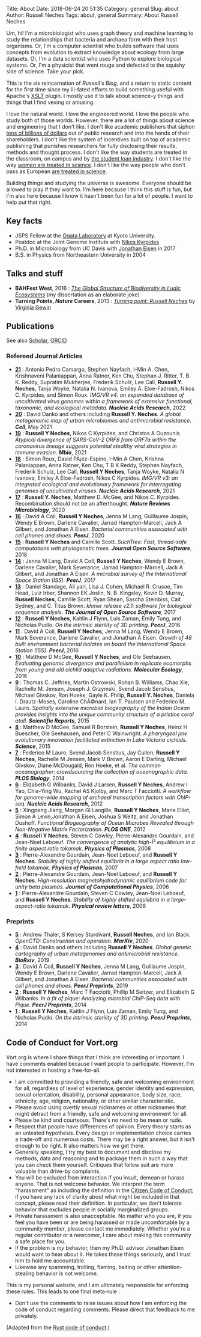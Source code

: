 Title: About
Date: 2018-06-24 20:51:35
Category: general
Slug: about
Author: Russell Neches
Tags: about, general
Summary: About Russell Neches

Um, hi! I'm a microbiologist who uses graph theory and machine learning to study the relationships that bacteria and archaea form with their host organisms. Or, I'm a computer scientist who builds software that uses concepts from evolution to extract knowledge about ecology from large datasets. Or, I'm a data scientist who uses Python to explore biological systems. Or, I'm a physicist that went rouge and defected to the squishy side of science. Take your pick.

This is the six reincarnation of _Russell's Blog_, and a return to static content for the first time since my ill-fated efforts to build something useful with Apache's [XSLT](https://en.wikipedia.org/wiki/XSLT) plugin. I mostly use it to talk about science-y things and things that I find vexing or amusing.

I love the natural world. I love the engineered world. I love the people who study both of those worlds. However, there are a lot of things about science and engineering that I don't like. I don't like academic publishers that siphon [tens of billions of dollars](https://www.theguardian.com/science/2017/jun/27/profitable-business-scientific-publishing-bad-for-science) out of public research and into the hands of their shareholders. I don't like the system of incentives built on top of academic publishing that punishes researchers for fully disclosing their results, methods and thought process. I don't like the way students are treated in the classroom, on campus and by [the student loan industry](https://www.youtube.com/watch?v=PE66HEZBZYE). I don't like the way [women are treated in science](http://sites.nationalacademies.org/shstudy/index.htm). I don't like the way people who don't pass as European [are treated in science](https://qz.com/432756/in-39-years-us-physics-doctorates-went-to-66-black-women-and-22000-white-men/).

Building things and studying the universe is awesome. Everyone should be allowed to play if they want to. I'm here because I think this stuff is fun, but I'm also here because I know it hasn't been fun for a lot of people. I want to help put that right.

## Key facts

* JSPS Fellow at the [Ogata Laboratory](https://cls.kuicr.kyoto-u.ac.jp/) at Kyoto University.
* Postdoc at the Joint Genome Institute with [Nikos Kyrpides](https://en.wikipedia.org/wiki/Nikos_Kyrpides)
* Ph.D. in Microbiology from UC Davis with [Jonathan Eisen](https://phylogenomics.me) in 2017
* B.S. in Physics from Northeastern University in 2004

## Talks and stuff

* **BAHFest West**, 2016 : [_The Global Structure of Biodiversity in Ludic Ecosystems_](https://www.youtube.com/watch?v=iFu3WJDMeDs) (my dissertation as an elaborate joke)
* **Turning Points, _Nature_ Careers**, 2013 : [_Turning point: Russell Neches_](https://www.nature.com/nature/journal/v502/n7469/full/nj7469-131a.html) by [Virginia Gewin](https://twitter.com/VirginiaGewin)

## Publications

See also [Scholar](https://scholar.google.com/citations?user=Xis0TMUAAAAJ&hl=en), [ORCID](https://orcid.org/my-orcid?orcid=0000-0002-2055-8381)

### Refereed Journal Articles

- [**21**](https://doi.org/10.1093/nar/gkac1037) : Antonio Pedro Camargo, Stephen Nayfach, I-Min A. Chen, Krishnaveni Palaniappan, Anna Ratner, Ken Chu, Stephan J. Ritter, T. B. K. Reddy, Supratim Mukherjee, Frederik Schulz, Lee Call, **Russell Y. Neches**, Tanja Woyke, Natalia N. Ivanova, Emiley A. Eloe-Fadrosh, Nikos C. Kyrpides, and Simon Roux. *IMG/VR v4: an expanded database of uncultivated virus genomes within a framework of extensive functional, taxonomic, and ecological metadata.* __*Nucleic Acids Research*__, 2022
- [**20**](https://doi.org/10.1016/j.cell.2021.05.002) : David Danko and others including **Russell Y. Neches**. *A global metagenomic map of urban microbiomes and antimicrobial resistance*. __*Cell*__, May 2021  
- [**19**](https://doi.org/10.1128/mBio.03014-20) : **Russell Y Neches**, Nikos C Kyrpides, and Christos A Ouzounis. *Atypical divergence of SARS-CoV-2 ORF8 from ORF7a within the coronavirus lineage suggests potential stealthy viral strategies in immune evasion.* __*Mbio*__, 2021
- [**18**](https://doi.org/10.1093/nar/gkaa946) : Simon Roux, David PÃ¡ez-Espino, I-Min A Chen, Krishna Palaniappan, Anna Ratner, Ken Chu, T B K Reddy, Stephen Nayfach, Frederik Schulz, Lee Call, **Russell Y Neches**, Tanja Woyke, Natalia N Ivanova, Emiley A Eloe-Fadrosh, Nikos C Kyrpides. *IMG/VR v3: an integrated ecological and evolutionary framework for interrogating genomes of uncultivated viruses.* __*Nucleic Acids Research*__, 2021 
- [**17**](https://doi.org/10.1038/s41579-020-00451-1) : **Russell Y. Neches**, Matthew D. McGee, and Nikos C. Kyrpides. Recombination should not be an afterthought. __*Nature Reviews Microbiology*__, 2020
- [**16**](https://doi.org/10.7717/peerj.9235) : David A Coil, **Russell Y Neches**, Jenna M Lang, Guillaume Jospin, Wendy E Brown, Darlene Cavalier, Jarrad Hampton-Marcell, Jack A Gilbert, and Jonathan A Eisen. *Bacterial communities associated with cell phones and shoes.* __*PeerJ*__, 2020
- [**15**](https://doi.org/10.21105/joss.00678) : **Russell Y Neches** and Camille Scott. *SuchTree: Fast, thread-safe computations with phylogenetic trees.* __*Journal Open Source Software*__, 2018  
- [**14**](https://doi.org/10.7717/peerj.4029) : Jenna M Lang, David A Coil, **Russell Y Neches**, Wendy E Brown, Darlene Cavalier, Mark Severance, Jarrad Hampton-Marcell, Jack A Gilbert, and Jonathan A Eisen. *A microbial survey of the International Space Station (ISS).* __*PeerJ*__, 2017
- [**13**](https://doi.org/10.21105/joss.00272) : Daniel Standage, Ali yari, Lisa J. Cohen, Michael R. Crusoe, Tim Head, Luiz Irber, Shannon EK Joslin, N. B. Kingsley, Kevin D. Murray, **Russell Neches**, Camille Scott, Ryan Shean, Sascha Steinbiss, Cait Sydney, and C. Titus Brown. *khmer release v2.1: software for biological sequence analysis.* __*The Journal of Open Source Software*__, 2017
- [**12**](https://doi.org/10.7717/peerj.2661) : **Russell Y Neches**, Kaitlin J Flynn, Luis Zaman, Emily Tung, and Nicholas Pudlo. *On the intrinsic sterility of 3D printing.* __*PeerJ*__, 2016
- [**11**](https://doi.org/10.7717/peerj.1842) : David A Coil, **Russell Y Neches**, Jenna M Lang, Wendy E Brown, Mark Severance, Darlene Cavalier, and Jonathan A Eisen. *Growth of 48 built environment bacterial isolates on board the International Space Station (ISS).* __*PeerJ*__, 2016
- [**10**](https://doi.org/10.1111/mec.13463) : Matthew D McGee, **Russell Y Neches**, and Ole Seehausen. *Evaluating genomic divergence and parallelism in replicate ecomorphs from young and old cichlid adaptive radiations.* __*Molecular Ecology*__, 2016
- [**9**](https://doi.org/10.1038/srep15383) : Thomas C. Jeffries, Martin Ostrowski, Rohan B. Williams, Chao Xie, Rachelle M. Jensen, Joseph J. Grzymski, Svend Jacob Senstius, Michael Givskov, Ron Hoeke, Gayle K. Philip, **Russell Y. Neches**, Daniela I. Drautz-Moses, Caroline ChÃ©nard, Ian T. Paulsen and Federico M. Lauro. *Spatially extensive microbial biogeography of the Indian Ocean provides insights into the unique community structure of a pristine coral atoll.* __*Scientific Reports*__, 2015
- [**8**](https://doi.org/10.1126/science.aab0800) : Matthew D McGee, Samuel R Borstein, **Russell Y Neches**, Heinz H Buescher, Ole Seehausen, and Peter C Wainwright. *A pharyngeal jaw evolutionary innovation facilitated extinction in Lake Victoria cichlids.* __*Science*__, 2015
- [**7**](https://doi.org/10.1371/journal.pbio.1047) : Federico M Lauro, Svend Jacob Senstius, Jay Cullen, **Russell Y Neches**, Rachelle M Jensen, Mark V Brown, Aaron E Darling, Michael Givskov, Diane McDougald, Ron Hoeke, et al. *The common oceanographer: crowdsourcing the collection of oceanographic data.* __*PLOS Biology*__, 2014
- [**6**](https://doi.org/10.1093/nar/gks063) : Elizabeth G Wilbanks, David J Larsen, **Russell Y Neches**, Andrew I Yao, Chia-Ying Wu, Rachel AS Kjolby, and Marc T Facciotti. *A workflow for genome-wide mapping of archaeal transcription factors with ChIP-seq.* __*Nucleic Acids Research*__, 2012
- [**5**](https://doi.org/10.1371/journal.pone.0043866) : Xingpeng Jiang, Morgan GI Langille, **Russell Y Neches**, Marie Elliot, Simon A Levin,Jonathan A Eisen, Joshua S Weitz, and Jonathan Dushoff. *Functional Biogeography of Ocean Microbes Revealed through Non-Negative Matrix Factorization.* __*PLOS ONE*__, 2012
- [**4**](https://doi.org/10.1063/1.3008049) : **Russell Y Neches**, Steven C Cowley, Pierre-Alexandre Gourdain, and Jean-Noel Leboeuf. *The convergence of analytic high-Î² equilibrium in a finite aspect ratio tokamak.* __*Physics of Plasmas*__, 2008
- [**3**](https://doi.org/10.1063/1.2807024) : Pierre-Alexandre Gourdain, Jean-Noel Leboeuf, and **Russell Y Neches**. *Stability of highly shifted equilibria in a large aspect ratio low-field tokamak.* __*Physics of  Plasmas*__, 2007
- [**2**](https://doi.org/10.1016/j.jcp.2005.12.005) : Pierre-Alexandre Gourdain, Jean-Noel Leboeuf, and **Russell Y Neches**. *High-resolution magnetohydrodynamic equilibrium code for unity beta plasmas.* __*Journal of Computational Physics*__, 2006
- [**1**](https://doi.org/10.1103/PhysRevLett.97.055003) : Pierre-Alexandre Gourdain, Steven C Cowley, Jean-Noel Leboeuf, and **Russell Y Neches**. *Stability of highly shifted equilibria in a large-aspect-ratio tokamak.* __*Physical review letters*__, 2006
  
### Preprints

- [**5**](https://doi.org/10.31230/osf.io/8evsq) : Andrew Thaler, S Kersey Sturdivant, **Russell Neches**, and Ian Black. *OpenCTD: Construction and operation.* __*MarXiv*__, 2020
- [**4**](https://doi.org/10.1101/724526) : David Danko and others including **Russell Y Neches**. *Global genetic cartography of urban metagenomes and antimicrobial resistance.* __*BioRxiv*__, 2019
- [**3**](https://doi.org/10.7717/peerj.9235) : David A Coil, **Russell Y Neches**, Jenna M Lang, Guillaume Jospin, Wendy E Brown, Darlene Cavalier, Jarrad Hampton-Marcell, Jack A Gilbert, and Jonathan A Eisen. *Bacterial communities associated with cell phones and shoes.* __*PeerJ Preprints*__, 2019
- [**2**](https://doi.org/10.7287/peerj.preprints.290v2) : **Russell Y Neches**, Marc T Facciotti, Phillip M Seitzer, and Elizabeth G Wilbanks. *In a fit of pique: Analyzing microbial ChIP-Seq data with Pique.* __*PeerJ Preprints*__, 2014
- [**1**](https://doi.org/10.7287/peerj.preprints.542v2) : **Russell Y Neches**, Kaitlin J Flynn, Luis Zaman, Emily Tung, and Nicholas Pudlo. *On the intrinsic sterility of 3D printing.* __*PeerJ Preprints*__, 2014
## Code of Conduct for Vort.org

Vort.org is where I share things that I think are interesting or important. I have comments enabled because I want people to participate. However, I'm not interested in hosting a free-for-all.

* I am committed to providing a friendly, safe and welcoming environment for all, regardless of level of experience, gender identity and expression, sexual orientation, disability, personal appearance, body size, race, ethnicity, age, religion, nationality, or other similar characteristic.
* Please avoid using overtly sexual nicknames or other nicknames that might detract from a friendly, safe and welcoming environment for all.
* Please be kind and courteous. There's no need to be mean or rude.
* Respect that people have differences of opinion. Every theory starts as an untested hypothesis. Every design or implementation choice carries a trade-off and numerous costs. There may be a right answer, but it isn't enough to be right. It also matters how we get there.
* Generally speaking, I try my best to document and disclose my methods, data and reasoning and to package them in such a way that you can check them yourself. Critiques that follow suit are more valuable than drive-by complaints.
* You will be excluded from interaction if you insult, demean or harass anyone. That is not welcome behavior. We interpret the term "harassment" as including the definition in the [Citizen Code of Conduct](http://citizencodeofconduct.org/); if you have any lack of clarity about what might be included in that concept, please read their definition. In particular, we don't tolerate behavior that excludes people in socially marginalized groups.
* Private harassment is also unacceptable. No matter who you are, if you feel you have been or are being harassed or made uncomfortable by a community member, please contact me immediately. Whether you're a regular contributor or a newcomer, I care about making this community a safe place for you.
* If the problem is _my_ behavior, then my Ph.D. advisor Jonathan Eisen would want to hear about it. He takes these things seriously, and I trust him to hold me accountable.
* Likewise any spamming, trolling, flaming, baiting or other attention-stealing behavior is not welcome.
 
This is my personal website, and I am ultimately responsible for enforcing these rules. This leads to one final meta-rule :

* Don't use the comments to raise issues about how I am enforcing the code of conduct regarding comments. Please direct that feedback to me privately.

(Adapted from the [Rust code of conduct](https://github.com/rust-lang/rust/blob/master/CODE_OF_CONDUCT.md).)
